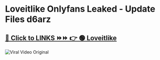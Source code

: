 
 # Loveitlike Onlyfans Leaked - Update Files d6arz

## <h2><a href="https://clipsfans.com/Loveitlike&ref=git">🔗 Click to LINKS ⏩⏩ 👉 🟢 Loveitlike </a></h2>

<a href="https://clipsfans.com/Loveitlike&ref=git" rel="nofollow" data-target="animated-image.originalLink"><img src="https://i.ibb.co.com/xMMVF88/686577567.gif" alt="Viral Video Original" style="max-width: 100%; display: inline-block;" data-target="animated-image.originalImage"></a>

